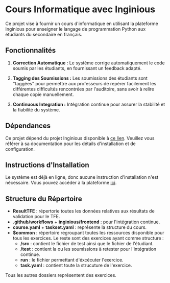 # Cours Informatique avec Inginious

Ce projet vise à fournir un cours d'informatique en utilisant la plateforme Inginious pour enseigner le langage de programmation Python aux étudiants du secondaire en français.

## Fonctionnalités

1. **Correction Automatique :** Le système corrige automatiquement le code soumis par les étudiants, en fournissant un feedback adapté.

2. **Tagging des Soumissions :** Les soumissions des étudiants sont "taggées" pour permettre aux professeurs de repérer facilement les différentes difficultés rencontrées par l'auditoire, sans avoir à relire chaque copie manuellement.

3. **Continuous Integration :** Intégration continue pour assurer la stabilité et la fiabilité du système.

## Dépendances

Ce projet dépend du projet Inginious disponible à [ce lien](https://github.com/UCL-INGI/INGInious). Veuillez vous référer à sa documentation pour les détails d'installation et de configuration.

## Instructions d'Installation

Le système est déjà en ligne, donc aucune instruction d'installation n'est nécessaire. Vous pouvez accéder à la plateforme [ici](https://inginious.org/course/exo7).

## Structure du Répertoire

- **ResultTFE** : répertorie toutes les données relatives aux résultats de validation pour le TFE.
- **.github/workflows** + **inginious/frontend** : pour l'intégration continue.
- **course.yaml** + **taskset.yaml** : représente la structure du cours.
- **$common** : répertoire regroupant toutes les ressources disponible pour tous les exercices.
Le reste sont des exercices ayant comme structure :
  - **/src** : contient le fichier de test ainsi que le fichier de l'étudiant.
  - **/test** : contient la ou les soumissions à retester pour l'intégration continue.
  - **run** : le fichier permettant d'éxcécuter l'exercice.
  - **task.yaml** : contient toute la strucuture de l'exercice.
 
Tous les autres dossiers représentent des exercices.

